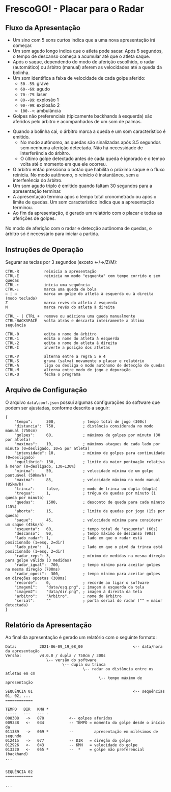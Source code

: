 # FrescoGO! - Placar para o Radar

## Fluxo da Apresentação

- Um sino com 5 sons curtos indica que a uma nova apresentação irá começar.
- Um som agudo longo indica que o atleta pode sacar. Após 5 segundos, o tempo
  de descanso começa a acumular até que o atleta saque.
- Após o saque, dependendo do modo de aferição escolhido, o radar (automático)
  ou árbitro (manual) aferem as velocidades até a queda da bolinha.
- Um som identifica a faixa de velocidade de cada golpe aferido:
    - `50--59`: grave
    - `60--69`: agudo
    - `70--79`: laser
    - `80--89`: explosão 1
    - `90--99`: explosão 2
    - `100--+`: ambulância
- Golpes não preferenciais (tipicamente backhands à esquerda) são aferidos pelo
  árbitro e acompanhados de um som de palmas.
<!--
- Quando a apresentação está desequilibrada, os ataques do atleta que mais
  pontuou acompanham um som grave.
-->
- Quando a bolinha cai, o árbitro marca a queda e um som característico é
  emitido.
    - No modo autônomo, as quedas são sinalizadas após 3.5 segundos sem nenhuma
      aferição detectada. Não há necessidade de interferência do árbitro.
    - O último golpe detectado antes de cada queda é ignorado e o tempo volta
      até o momento em que ele ocorreu.
- O árbitro então pressiona o botão que habilita o próximo saque e o fluxo
  reinicia. No modo autônomo, o reinício é instantâneo, sem a interferência do
  árbitro.
- Um som agudo triplo é emitido quando faltam 30 segundos para a apresentação
  terminar.
- A apresentação termina após o tempo total cronometrado ou após o limite de
  quedas.
  Um som característico indica que a apresentação terminou.
- Ao fim da apresentação, é gerado um relatório com o placar e todas as
  aferições de golpes.

No modo de aferição com o radar e detecção autônoma de quedas, o árbitro só
é necessário para iniciar a partida.

## Instruções de Operação

Segurar as teclas por 3 segundos (exceto ←/→/Z/M):

```
CTRL-R           reinicia a apresentação
CTRL-E           reinicia no modo "esquenta" com tempo corrido e sem quedas
CTRL-↑           inicia uma sequência
CTRL-↓           marca uma queda de bola
← | →            marca um golpe do atleta à esquerda ou à direita (modo teclado)
Z                marca revés do atleta à esquerda
M                marca revés do atleta à direita

CTRL_- | CTRL_+  remove ou adiciona uma queda manualmente
CTRL-BACKSPACE   volta atrás e descarta inteiramente a última sequência

CTRL-0           edita o nome do árbitro
CTRL-1           edita o nome do atleta à esquerda
CTRL-2           edita o nome do atleta à direita
CTRL-I           inverte a posição dos atletas

CTRL-V           alterna entre a regra 5 e 4
CTRL-S           grava (salva) novamente o placar e relatório
CTRL-A           liga ou desliga o modo autônomo de detecção de quedas
CTRL-M           alterna entre modo de jogo e depuração
CTRL-Q           fecha o programa
```

## Arquivo de Configuração

O arquivo `data\conf.json` possui algumas configurações do software que podem
ser ajustadas, conforme descrito a seguir:

```
{
    "tempo":      300,            ; tempo total de jogo (300s)
    "distancia":  750,            ; distância considerada no modo manual (750cm)
    "golpes":     60,             ; máximos de golpes por minuto (30 por atleta)
    "maximas":    10,             ; máximos ataques de cada lado por minuto (0=desligado, 10=5 por atleta)
    "intensidade": 10,            ; mínimo de golpes para continuidade (0=desligado)
    "equilibrio": 130,            ; limite da maior pontuação relativa à menor (0=desligado, 130=130%)
    "minima":     50,             ; velocidade mínima de um golpe pontuável (50km/h)
    "maxima":     85,             ; velocidade máxima no modo manual (85km/h)
    "trinca":     false,          ; modo de trinca ou dupla (dupla)
    "tregua":     1,              ; trégua de quedas por minuto (1 queda por minuto)
    "quedas":     1500,           ; desconto de queda para cada minuto (15%)
    "aborta":     15,             ; limite de quedas por jogo (15s por queda)
    "saque":      45,             ; velocidade mínima para considerar um saque (45km/h)
    "esquenta":   60,             ; tempo total de "esquenta" (60s)
    "descanso":   90,             ; tempo máximo de descanso (90s)
    "lado_radar": 1,              ; lado em que o radar está posicionado (1=esq, 2=dir)
    "lado_pivo":  1,              ; lado em que o pivô da trinca está posicionado (1=esq, 2=dir)
    "radar_reps": 3,              ; mínimo de medidas na mesma direção para golpe válido (3 medidas)
    "radar_igual":  700,          ; tempo mínimo para aceitar golpes na mesma direção (700ms)
    "radar_oposi":  300,          ; tempo mínimo para aceitar golpes em direções opostas (300ms)
    "recorde":    0,              ; recorde ao ligar o software
    "imagem1":    "data/esq.png", ; imagem à esquerda da tela
    "imagem2":    "data/dir.png", ; imagem à direita da tela
    "arbitro":    "Árbitro",      ; nome do árbitro
    "serial":     ""              ; porta serial do radar ("" = maior detectada)
}
```

## Relatório da Apresentação

Ao final da apresentação é gerado um relatório com o seguinte formato:

```
Data:          2021-06-09_19_08_00                      <-- data/hora da apresentação
Versão:        v4.0.0 / dupla / 750cm / 300s
                  \-- versão do software
                         \-- dupla ou trinca
                                  \-- radar ou distância entre os atletas em cm
                                         \-- tempo máximo de apresentação

SEQUÊNCIA 01                                            <-- sequências 01, 02, ...
============

TEMPO   DIR   KMH *
-----   ---   --- -
008308   ->   078           <-- golpes aferidos
009338   <-   034           -- TEMPO = momento do golpe desde o início da
011389   ->   069 *         --         apresentação em milésimos de segundo
012415   ->   077           -- DIR   = direção do golpe
012926   <-   043           -- KMH   = velocidade do golpe
013320   <-   055 *         --  *    = golpe não preferencial (backhand)
...


SEQUÊNCIA 02
============

...
```



